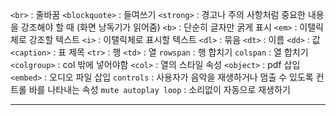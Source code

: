  
`<br>` : 줄바꿈
`<blockquote>` : 들여쓰기
`<strong>` : 경고나 주의 사항처럼 중요한 내용을 강조해야 할 때 (화면 낭독기가 읽어줌)
`<b>` : 단순히 글자만 굵게 표시
`<em>` : 이탤릭체로 강조할 텍스트
`<i>` : 이탤릭체로 표시할 텍스트
`<dl>` : 묶음
`<dt>` : 이름
`<dd>` : 값
`<caption>` : 표 제목
`<tr>` : 행
`<td>` : 열
`rowspan` : 행 합치기
`colspan` : 열 합치기
`<colgroup>` : col 밖에 넣어야함
`<col>` : 열의 스타일 속성
`<object>` : pdf 삽입
`<embed>` : 오디오 파일 삽입
`controls` : 사용자가 음악을 재생하거나 멈출 수 있도록 컨트롤 바를 나타내는 속성
`mute autoplay loop` : 소리없이 자동으로 재생하기

--------------------------------------------------------------------------

